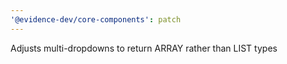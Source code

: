 ```yaml
---
'@evidence-dev/core-components': patch
---
```


Adjusts multi-dropdowns to return ARRAY rather than LIST types
